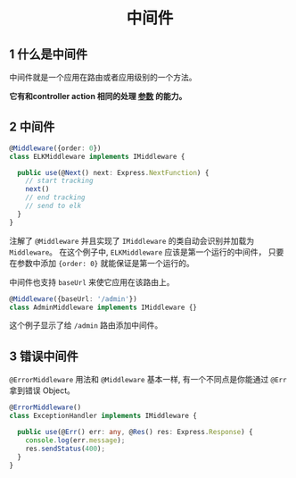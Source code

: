 <h1 align="center">中间件</h1>


## 1 什么是中间件

中间件就是一个应用在路由或者应用级别的一个方法。

<b>它有和controller action 相同的处理 [参数](zh-cn/controller.md) 的能力。</b>


## 2 中间件

```typescript
@Middleware({order: 0})
class ELKMiddleware implements IMiddleware {

  public use(@Next() next: Express.NextFunction) {
    // start tracking
    next()
    // end tracking
    // send to elk
  }
}
```
注解了 `@Middleware` 并且实现了 `IMiddleware` 的类自动会识别并加载为 `Middleware`。
在这个例子中, `ELKMiddleware` 应该是第一个运行的中间件，
只要在参数中添加 `{order: 0}` 就能保证是第一个运行的。

中间件也支持 `baseUrl` 来使它应用在该路由上。
```typescript
@Middleware({baseUrl: '/admin'})
class AdminMiddleware implements IMiddleware {}
```
这个例子显示了给 `/admin` 路由添加中间件。


## 3 错误中间件

`@ErrorMiddleware` 用法和 `@Middleware` 基本一样, 有一个不同点是你能通过 `@Err` 拿到错误 Object。

```typescript
@ErrorMiddleware()
class ExceptionHandler implements IMiddleware {

  public use(@Err() err: any, @Res() res: Express.Response) {
    console.log(err.message);
    res.sendStatus(400);
  }
}
```
